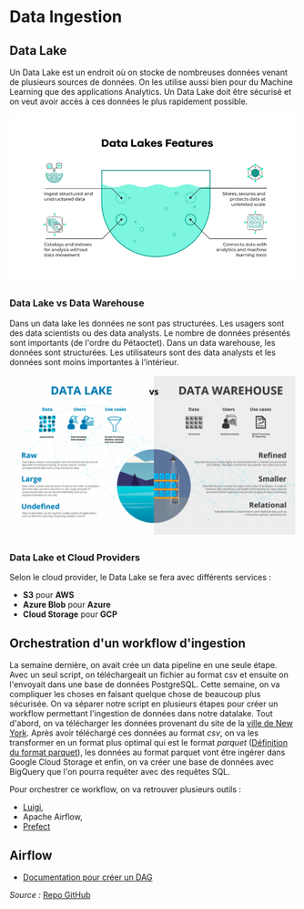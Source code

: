 # Data Ingestion

## Data Lake

Un Data Lake est un endroit où on stocke de nombreuses données venant de plusieurs sources de données. On les utilise aussi bien pour du Machine Learning que des applications Analytics. Un Data Lake doit être sécurisé et on veut avoir accès à ces données le plus rapidement possible. 

![Datalake](images/data_lake.png)

### Data Lake vs Data Warehouse

Dans un data lake les données ne sont pas structurées. Les usagers sont des data scientists ou des data analysts. Le nombre de données présentés sont importants (de l'ordre du Pétaoctet). Dans un data warehouse, les données sont structurées. Les utilisateurs sont des data analysts et les données sont moins importantes à l'intérieur. 

![DatalakeVsDataWarehouse](images/dl_vs_dw.png)

### Data Lake et Cloud Providers

Selon le cloud provider, le Data Lake se fera avec différents services : 
- **S3** pour **AWS**
- **Azure Blob** pour **Azure**
- **Cloud Storage** pour **GCP**

## Orchestration d'un workflow d'ingestion

La semaine dernière, on avait crée un data pipeline en une seule étape. Avec un seul script, on téléchargeait un fichier au format csv et ensuite on l'envoyait dans une base de données PostgreSQL.
Cette semaine, on va compliquer les choses en faisant quelque chose de beaucoup plus sécurisée. On va séparer notre script en plusieurs étapes pour créer un workflow permettant l'ingestion de données dans notre datalake. Tout d'abord, on va télécharger les données provenant du site de la [ville de New York](https://www1.nyc.gov/site/tlc/about/tlc-trip-record-data.page). Après avoir téléchargé ces données au format *csv*, on va les transformer en un format plus optimal qui est le format *parquet* ([Définition du format parquet](https://databricks.com/fr/glossary/what-is-parquet)), les données au format parquet vont être ingérer dans Google Cloud Storage et enfin, on va créer une base de données avec BigQuery que l'on pourra requêter avec des requêtes SQL. 

Pour orchestrer ce workflow, on va retrouver plusieurs outils : 
- [Luigi](https://luigi.readthedocs.io/en/stable/index.html),
- Apache Airflow,
- [Prefect](https://www.prefect.io/)

## Airflow

- [Documentation pour créer un DAG](https://airflow.apache.org/docs/)

*Source :* [Repo GitHub](https://github.com/DataTalksClub/data-engineering-zoomcamp/tree/main/week_2_data_ingestion)


